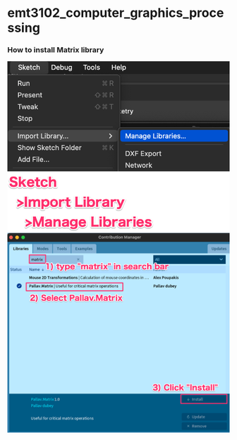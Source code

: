 # emt3102_computer_graphics_processing

### How to install Matrix library
![](image/img1.png)
![](image/img2.png)
